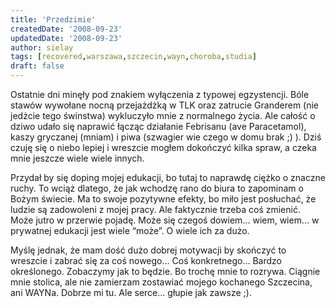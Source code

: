 ```yaml
---
title: 'Przedzimie'
createdDate: '2008-09-23'
updatedDate: '2008-09-23'
author: sielay
tags: [recovered,warszawa,szczecin,wayn,choroba,studia]
draft: false
---
```


Ostatnie dni minęły pod znakiem wyłączenia z typowej egzystencji. Bóle stawów wywołane nocną przejażdżką w TLK oraz zatrucie Granderem (nie jedżcie tego świnstwa) wykluczyło mnie z normalnego życia. Ale całość o dziwo udało się naprawić łącząc działanie Febrisanu (ave Paracetamol), kaszy gryczanej (mniam) i piwa (szwagier wie czego w domu brak ;) ). Dziś czuję się o niebo lepiej i wreszcie mogłem dokończyć kilka spraw, a czeka mnie jeszcze wiele wiele innych.

Przydał by się doping mojej edukacji, bo tutaj to naprawdę ciężko o znaczne ruchy. To wciąż dlatego, że jak wchodzę rano do biura to zapominam o Bożym świecie. Ma to swoje pozytywne efekty, bo miło jest posłuchać, że ludzie są zadowoleni z mojej pracy. Ale faktycznie trzeba coś zmienić. Może jutro w przerwie pojadę. Może się czegoś dowiem… wiem, wiem… w prywatnej edukacji jest wiele “może”. O wiele ich za dużo.

Myślę jednak, że mam dość dużo dobrej motywacji by skończyć to wreszcie i zabrać się za coś nowego… Coś konkretnego… Bardzo określonego. Zobaczymy jak to będzie. Bo trochę mnie to rozrywa. Ciągnie mnie stolica, ale nie zamierzam zostawiać mojego kochanego Szczecina, ani WAYNa. Dobrze mi tu. Ale serce… głupie jak zawsze ;).
